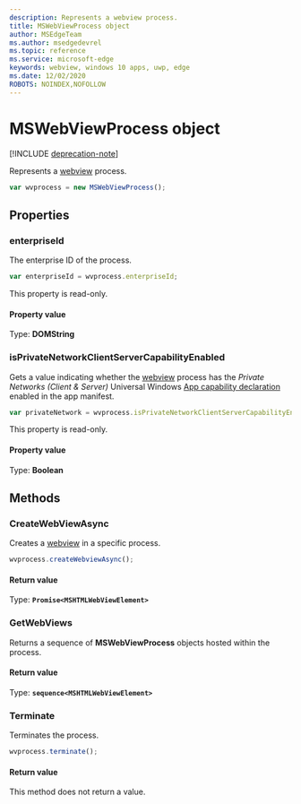 ```yaml
---
description: Represents a webview process.
title: MSWebViewProcess object
author: MSEdgeTeam
ms.author: msedgedevrel
ms.topic: reference
ms.service: microsoft-edge
keywords: webview, windows 10 apps, uwp, edge
ms.date: 12/02/2020
ROBOTS: NOINDEX,NOFOLLOW
---
```

# MSWebViewProcess object  

[!INCLUDE [deprecation-note](../includes/deprecation-note.md)]  

Represents a [webview](../webview/index.md) process.  

```javascript
var wvprocess = new MSWebViewProcess();
```  

## Properties  

### enterpriseId  

The enterprise ID of the process.  

```js
var enterpriseId = wvprocess.enterpriseId;
```  

This property is read-only.  

#### Property value  

Type: **DOMString**  

### isPrivateNetworkClientServerCapabilityEnabled  

Gets a value indicating whether the [webview](../webview/index.md) process has the *Private Networks (Client & Server)* Universal Windows [App capability declaration](/windows/uwp/packaging/app-capability-declarations) enabled in the app manifest.  

```javascript
var privateNetwork = wvprocess.isPrivateNetworkClientServerCapabilityEnabled;
```  

This property is read-only.  

#### Property value  

Type: **Boolean**  

## Methods  

### CreateWebViewAsync  

Creates a [webview](../webview/index.md) in a specific process.  

```javascript
wvprocess.createWebviewAsync();
```  

#### Return value  

Type: **`Promise<MSHTMLWebViewElement>`**  

### GetWebViews  

Returns a sequence of **MSWebViewProcess** objects hosted within the process.  

#### Return value  

Type: **`sequence<MSHTMLWebViewElement>`**  

### Terminate  

Terminates the process.  

```javascript
wvprocess.terminate();
```  

#### Return value  

This method does not return a value.  
